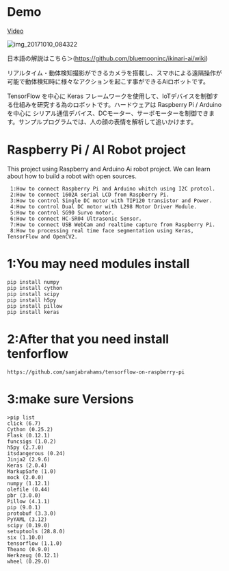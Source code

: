 # Demo
[Video](https://www.facebook.com/bluemooncorp/videos/1457639287613836/)

![img_20171010_084322](https://user-images.githubusercontent.com/1677443/31363247-161076e8-ad98-11e7-838e-0da55427315a.jpg)

日本語の解説はこちら＞(https://github.com/bluemooninc/ikinari-ai/wiki)

リアルタイム・動体検知撮影ができるカメラを搭載し、スマホによる遠隔操作が可能で動体検知時に様々なアクションを起こす事ができるAiロボットです。

TensorFlow を中心に Keras フレームワークを使用して、IoTデバイスを制御する仕組みを研究する為のロボットです。ハードウェアは Raspberry Pi / Arduino を中心に シリアル通信デバイス、DCモーター、サーボモーターを制御できます。サンプルプログラムでは、人の顔の表情を解析して追いかけます。

# Raspberry Pi / AI Robot project

This project using Raspberry and Arduino Ai robot project.
We can learn about how to build a robot with open sources.

```
 1:How to connect Raspberry Pi and Arduino whitch using I2C protcol.
 2:How to connect 1602A serial LCD from Raspberry Pi.
 3:How to control Single DC motor with TIP120 transistor and Power.
 4:How to control Dual DC motor with L298 Motor Driver Module.
 5:How to control SG90 Survo motor.
 6:How to connect HC-SR04 Ultrasonic Sensor.
 7:How to connect USB WebCam and realtime capture from Raspberry Pi.
 8:How to processing real time face segmentation using Keras, TensorFlow and OpenCV2.
```

# 1:You may need modules install

    pip install numpy
    pip install cython
    pip install scipy
    pip install h5py
    pip install pillow
    pip install keras

# 2:After that you need install tenforflow

    https://github.com/samjabrahams/tensorflow-on-raspberry-pi
 
# 3:make sure Versions

    >pip list
    click (6.7)
    Cython (0.25.2)
    Flask (0.12.1)
    funcsigs (1.0.2)
    h5py (2.7.0)
    itsdangerous (0.24)
    Jinja2 (2.9.6)
    Keras (2.0.4)
    MarkupSafe (1.0)
    mock (2.0.0)
    numpy (1.12.1)
    olefile (0.44)
    pbr (3.0.0)
    Pillow (4.1.1)
    pip (9.0.1)
    protobuf (3.3.0)
    PyYAML (3.12)
    scipy (0.19.0)
    setuptools (28.8.0)
    six (1.10.0)
    tensorflow (1.1.0)
    Theano (0.9.0)
    Werkzeug (0.12.1)
    wheel (0.29.0)

